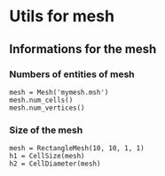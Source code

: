 # Utils for mesh
## Informations for the mesh

### Numbers of entities of mesh
```
mesh = Mesh('mymesh.msh')
mesh.num_cells()
mesh.num_vertices()
```

### Size of the mesh

```
mesh = RectangleMesh(10, 10, 1, 1)
h1 = CellSize(mesh)
h2 = CellDiameter(mesh)
```
